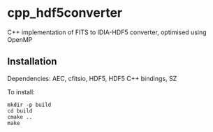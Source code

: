 # cpp_hdf5converter

C++ implementation of FITS to IDIA-HDF5 converter, optimised using OpenMP

## Installation

Dependencies: AEC, cfitsio, HDF5, HDF5 C++ bindings, SZ

To install:

    mkdir -p build
    cd build
    cmake ..
    make
